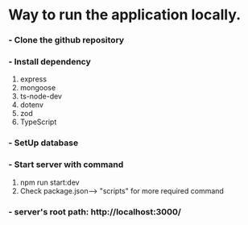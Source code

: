 # Way to run the application locally.

### - Clone the github repository

### - Install dependency

1. express
2. mongoose
3. ts-node-dev
4. dotenv
5. zod
6. TypeScript

### - SetUp database

### - Start server with command

1.  npm run start:dev
2.  Check package.json--> "scripts" for more required command

### - server's root path: http://localhost:3000/
